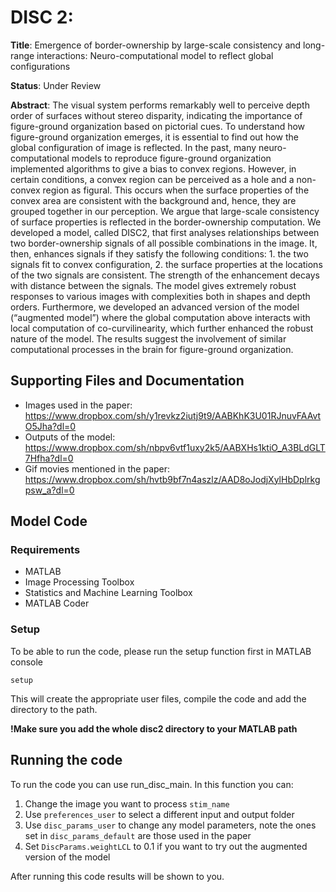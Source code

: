 # DISC 2: 

**Title**: Emergence of border-ownership by large-scale consistency and long-range interactions: Neuro-computational model to reflect global configurations

**Status**: Under Review

**Abstract**:
The visual system performs remarkably well to perceive depth order of surfaces without stereo disparity, indicating the importance of figure-ground organization based on pictorial cues. To understand how figure-ground organization emerges, it is essential to find out how the global configuration of image is reflected. In the past, many neuro-computational models to reproduce figure-ground organization implemented algorithms to give a bias to convex regions. However, in certain conditions, a convex region can be perceived as a hole and a non-convex region as figural. This occurs when the surface properties of the convex area are consistent with the background and, hence, they are grouped together in our perception. We argue that large-scale consistency of surface properties is reflected in the border-ownership computation. We developed a model, called DISC2, that first analyses relationships between two border-ownership signals of all possible combinations in the image. It, then, enhances signals if they satisfy the following conditions: 1. the two signals fit to convex configuration, 2. the surface properties at the locations of the two signals are consistent. The strength of the enhancement decays with distance between the signals. The model gives extremely robust responses to various images with complexities both in shapes and depth orders. Furthermore, we developed an advanced version of the model (“augmented model”) where the global computation above interacts with local computation of co-curvilinearity, which further enhanced the robust nature of the model. The results suggest the involvement of similar computational processes in the brain for figure-ground organization.

## Supporting Files and Documentation

- Images used in the paper: https://www.dropbox.com/sh/y1revkz2iutj9t9/AABKhK3U01RJnuvFAAvtO5Jha?dl=0
- Outputs of the model: https://www.dropbox.com/sh/nbpv6vtf1uxy2k5/AABXHs1ktiO_A3BLdGLT7Hfha?dl=0
- Gif movies mentioned in the paper: https://www.dropbox.com/sh/hvtb9bf7n4aszlz/AAD8oJodjXylHbDplrkgpsw_a?dl=0

## Model Code

### Requirements
- MATLAB
- Image Processing Toolbox
- Statistics and Machine Learning Toolbox
- MATLAB Coder

### Setup
To be able to run the code, please run the setup function first in MATLAB console
```
setup
```
This will create the appropriate user files, compile the code and add the directory to the path.

**!Make sure you add the whole disc2 directory to your MATLAB path**

## Running the code
To run the code you can use run_disc_main. In this function you can:
1. Change the image you want to process `stim_name`
2. Use `preferences_user` to select a different input and output folder
3. Use `disc_params_user` to change any model parameters, note the ones set in `disc_params_default` are those used in the paper
4. Set `DiscParams.weightLCL` to 0.1 if you want to try out the augmented version of the model

After running this code results will be shown to you.
